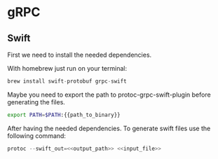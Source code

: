 # gRPC

## Swift

First we need to install the needed dependencies.

With homebrew just run on your terminal:

```swift
brew install swift-protobuf grpc-swift
```


Maybe you need to export the path to protoc-grpc-swift-plugin before generating the files.

```bash
export PATH=$PATH:{{path_to_binary}}
```


After having the needed dependencies. To generate swift files use the following command:

```swift
protoc --swift_out=<<output_path>> <<input_file>>
```
